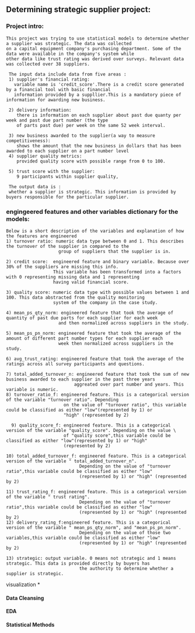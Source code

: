 ## Determining strategic supplier project:
### Project intro:
    This project was trying to use statistical models to determine whether a supplier was strategic. The data was collected 
    on a capital equipment company's purchasing department. Some of the data were available in the company's system while
    other data like trust rating was derived over surveys. Relevant data was collected over 38 suppliers.
      
     The input data include data from five areas : 
     1) supplier's financial rating:
       variable name is 'credit_score'.There is a credit score generated by a financial tool with basic financial
       information provided by a suppllier.This is a mandatory piece of information for awarding new business.
       
     2) delivery information: 
        there is information on each supplier about past due quanty per week and past due part number (the type
        of parts past due) per week on the same 52 week interval.
        
     3) new business awarded to the supplier(a way to measure competitiveness):
        shows the amount that the new business in dollars that has been awarded to each supplier on a part number level     
     4) supplier quality metrics:
        provided quality score with possible range from 0 to 100.     
        
     5) trust score with the supplier:
        9 participants within supplier quality, 
     
     The output data is :
     whether a supplier is strategic. This information is provided by buyers responsible for the particular supplier.
            
### engingeered features and other variables dictionary for the models:
    Below is a short description of the variables and explanation of how the features are engineered 
    1) turnover ratio: numeric data type between 0 and 1. This describes the turnover of the supplier in compared to the 
                        group of suppliers that the supplier is in.
                        
    2) credit score:  engineered feature and binary variable. Because over 30% of the suppliers are missing this info. 
                      This variable has been transformed into a factors with 0 representing missing data and 1 representing
                      having valid financial score.
     
    3) quality score: numeric data type with possible values between 1 and 100. This data abstracted from the quality monitoring
                      system of the company in the case study.
                      
    4) mean_ps_qty_norm: engineered feature that took the average of quantity of past due parts for each supplier for each week 
                        and then normalized across suppliers in the study.
                        
    5) mean_ps_pn_norm: engineered feature that took the average of the amount of different part number types for each supplier each
                        week then normalized across suppliers in the study.
                        
    6) avg_trust_rating: engineered feature that took the average of the ratings across all survey participants and questions. 
    
    7) total_added_turnover_n: engineered feature that took the sum of new business awarded to each supplier in the past three years
                              aggreated over part number and years. This variable is numeric.
    8) turnover_ratio_f: engineered feature. This is a categorical version of the variable "turnover ratio". Depending 
                          on the value of "turnover ratio", this variable could be classified as either "low"(represented by 1) or 
                          "high" (represented by 2)
    
      9) quality_score_f: engineered feature. This is a categorical version of the variable "quality_score". Depending on the value \
                          of "quality score",this variable could be classified as either "low"(represented by 1) or "high" 
                          (represented by 2)
    
    10) total_added_turnover_f: engineered feature. This is a categorical version of the variable " total_added_turnover_n". 
                                Depending on the value of "turnover ratio",this variable could be classified as either "low"
                                (represented by 1) or "high" (represented by 2)
    
    11) trust_rating_f: engineered feature. This is a categorical version of the variable " trust rating". 
                                Depending on the value of "turnover ratio",this variable could be classified as either "low"
                                (represented by 1) or "high" (represented by 2)
    12) delivery_rating_f:engineered feature. This is a categorical version of the variable " mean_ps_qty_norm", and "mean_ps_pn_norm". 
                                Depending on the value of those two variables,this variable could be classified as either "low"
                                (represented by 1) or "high" (represented by 2)
    
    13) strategic: output variable. 0 means not strategic and 1 means strategic. This data is provided directly by buyers has
                                the authority to determine whether a supplier is strategic.
    
visualization 
 *

#### Data Cleansing

#### EDA

#### Statistical Methods

